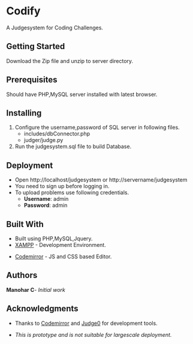 # Codify

A Judgesystem for Coding Challenges.

## Getting Started

Download the Zip file and unzip to server directory.

## Prerequisites

Should have PHP,MySQL server installed with latest browser.

## Installing

1. Configure the username,password of SQL server in following files.
	- includes/dbConnector.php
	- judger/judge.py
2. Run the judgesystem.sql file to build Database.


## Deployment

- Open http://localhost/judgesystem or http://servername/judgesystem
- You need to sign up before logging in.
- To upload problems use following credentials.
	- **Username**:  admin
	- **Password**:  admin

## Built With

* Built using PHP,MySQL,Jquery.
* [XAMPP](https://www.apachefriends.org/download.html) - Development Environment.
- [Codemirror](https://codemirror.net/index.html) - JS and CSS based Editor.

## Authors

**Manohar C**- *Initial work*

## Acknowledgments
- Thanks to [Codemirror](https://codemirror.net/index.html) and [Judge0](https://judge0.com/) for development tools.
* *This is prototype and is not suitable for largescale deployment.*
